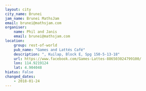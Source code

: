 ```yaml
---
layout: city                                           
city_name: Brunei
jam_name: Brunei MathsJam
email: brunei@mathsjam.com
organiser:
    name: Phil and Janis
    email: brunei@mathsjam.com
location:
    group: rest-of-world
    pub_name: "Games and Lattés Café"
    description: ", Kuilap, Block E, Spg 150-5-13-18"
    url: https://www.facebook.com/Games-Lattes-886503024799100/
    lon: 114.9219124
    lat: 4.904048
hiatus: False
changed_dates:
    - 2018-01-24
---
```

